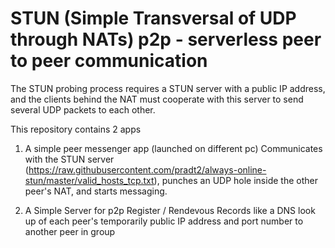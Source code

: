 # STUN (Simple Transversal of UDP through NATs) p2p - serverless peer to peer communication

The STUN probing process requires a STUN server with a public IP address, and the clients behind the NAT must cooperate with this server to send several UDP packets to each other.

This repository contains 2 apps 

1.  A simple peer messenger app (launched on different pc)
    Communicates with the STUN server (https://raw.githubusercontent.com/pradt2/always-online-stun/master/valid_hosts_tcp.txt), punches an UDP hole inside the other peer's NAT, and starts messaging. 

   

3.  A Simple Server for p2p Register / Rendevous
  Records like a DNS look up of each peer's temporarily public IP address and port number to another peer in group 
